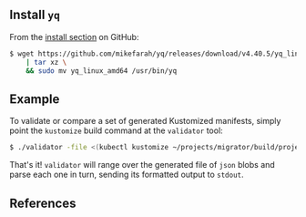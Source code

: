 ## Install `yq`

From the [install section] on GitHub:

```bash
$ wget https://github.com/mikefarah/yq/releases/download/v4.40.5/yq_linux_amd64.tar.gz -O - \
    | tar xz \
    && sudo mv yq_linux_amd64 /usr/bin/yq
```

## Example

To validate or compare a set of generated Kustomized manifests, simply point the `kustomize` build command at the `validator` tool:

```bash
$ ./validator -file <(kubectl kustomize ~/projects/migrator/build/project_z/debug/overlays/beta | yq -o=json)
```

That's it!  `validator` will range over the generated file of `json` blobs and parse each one in turn, sending its formatted output to `stdout`.

## References

[`yq` on GitHub]: https://github.com/mikefarah/yq/
[install section]: https://github.com/mikefarah/yq/#install

